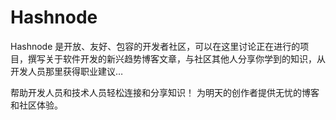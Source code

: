 # Hashnode

Hashnode 是开放、友好、包容的开发者社区，可以在这里讨论正在进行的项目，撰写关于软件开发的新兴趋势博客文章，与社区其他人分享你学到的知识，从开发人员那里获得职业建议…

帮助开发人员和技术人员轻松连接和分享知识！
为明天的创作者提供无忧的博客和社区体验。
